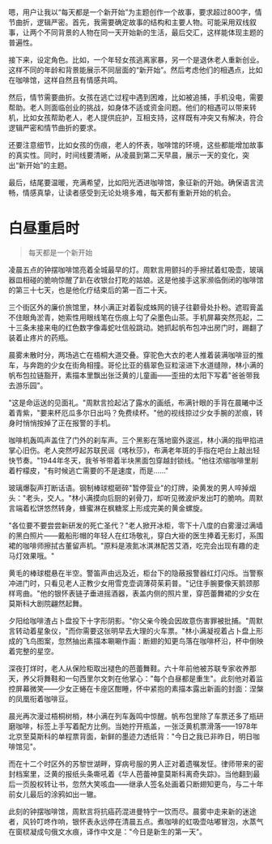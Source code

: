 <ReasoningChainRenderer>
嗯，用户让我以“每天都是一个新开始”为主题创作一个故事，要求超过800字，情节曲折，逻辑严密。首先，我需要确定故事的结构和主要人物。可能采用双线叙事，让两个不同背景的人物在同一天开始新的生活，最后交汇，这样能体现主题的普遍性。

接下来，设定角色。比如，一个年轻女孩逃离家暴，另一个是退休老人重新创业。这样不同的年龄和背景能展示不同层面的“新开始”。然后考虑他们的相遇点，比如在咖啡馆，这样自然且有情感共鸣。

然后，情节需要曲折。女孩在逃亡过程中遇到困难，比如被追捕，手机没电，需要帮助。老人则面临创业的挑战，如身体不适或资金问题。他们的相遇可以带来转机，比如女孩帮助老人，老人提供庇护，互相支持，这样既有冲突又有解决，符合逻辑严密和情节曲折的要求。

还要注意细节，比如女孩的伤痕，老人的怀表，咖啡馆的环境，这些都能增加故事的真实性。同时，时间线要清晰，从凌晨到第二天早晨，展示一天的变化，突出“新开始”的主题。

最后，结尾要温暖，充满希望，比如阳光洒进咖啡馆，象征新的开始。确保语言流畅，情感真挚，让读者感受到无论处境多难，每天都有重新开始的机会。
</ReasoningChainRenderer>

# 白昼重启时

> 每天都是一个新开始

凌晨五点的钟摆咖啡馆亮着全城最早的灯。周默言用颤抖的手擦拭着虹吸壶，玻璃器皿相碰的脆响惊醒了趴在收银台打盵的姑娘。这是他接手这家濒临倒闭的咖啡馆的第三十七天，也是他化疗结束后的第一百二十天。

三个街区外的廉价旅馆里，林小满正对着裂成蛛网的镜子往颧骨处扑粉。遮瑕膏盖不住眼角淤青，她索性用眼线笔在伤痕上勾了朵墨色山茶。手机屏幕突然亮起，二十三条未接来电的红色数字像毒蛇吐信般跳动。她抓起帆布包冲出房门时，踢翻了装着止疼片的药瓶。

晨雾未散时分，两场逃亡在梧桐大道交叠。穿驼色大衣的老人推着装满咖啡豆的推车，与奔跑的少女在街角相撞。哥伦比亚的翡翠色豆粒滚进下水道缝隙，林小满的帆布包拉链豁开，素描本里飘出张泛黄的儿童画——歪扭的太阳下写着"爸爸带我去游乐园"。

"这是命运送的见面礼。"周默言捡起沾了露水的画纸，布满针眼的手背在晨曦中泛着青紫，"要来杯厄瓜多尔日出吗？免费续杯。"他的视线掠过少女手腕的淤痕，转身时悄悄按掉了正在报警的手机。

咖啡机轰鸣声盖住了门外的刹车声。三个黑影在落地窗外逡巡，林小满的指甲掐进掌心旧伤。老人突然哼起苏联民谣《喀秋莎》，布满老年斑的手指在吧台上敲出轻快节奏。"1944年冬天，我爷爷带着半块黑面包穿越封锁线。"他往浓缩咖啡里削着柠檬皮，"有时候逃亡需要的不是速度，而是......"

玻璃爆裂声打断话语。钢制棒球棍砸碎"暂停营业"的灯牌，染黄发的男人啐掉烟头："老头，交人。"林小满摸向后厨的剁骨刀，却听见微波炉发出叮的脆响。周默言端着松饼悠然转身，蜂蜜淋在枫糖浆上形成完美的黄金螺旋。

"各位要不要尝尝新研发的死亡圣代？"老人掀开冰柜，零下十八度的白雾漫过满墙的黑白照片——戴船形帽的年轻人在红场敬礼，穿白大褂的医生捧着无影灯，系围裙的咖啡师擦拭古董留声机。"原料是液氮冰淇淋配苦艾酒，吃完会出现有趣的走马灯效果哦。"

黄毛的棒球棍悬在半空。警笛声由远及近，柜台下的隐蔽报警器红灯闪烁。当警察冲进门时，只看见老人正教少女用雪克壶调薄荷茱莉普。"记住手腕要像天鹅颈那样弯曲。"他的银怀表链子垂进摇酒器，表盖内侧的照片里，穿芭蕾舞裙的少女在莫斯科大剧院翩然起舞。

夕阳给咖啡渣占卜盘投下十字形阴影。"你父亲今晚会因故意伤害罪被批捕。"周默言转动着星象仪，"而你需要这张明早去大理的火车票。"林小满凝视着占卜盘上形成的飞鸟图案，忽然抽出素描本唰唰作画：断翅的知更鸟落在咖啡杯沿，杯中倒映着完整的星空。

深夜打烊时，老人从保险柜取出褪色的芭蕾舞鞋。六十年前他被苏联专家收养那天，养父将舞鞋和一句西里尔文刺在他掌心："每个白昼都是重生"。此刻他对着监控屏幕微笑——少女正蜷在卡座区酣睡，怀中紧抱的素描本露出新画的封面：涅槃的凤凰衔着咖啡豆。

晨光再次漫过梧桐树梢，林小满在列车轰鸣中惊醒。帆布包里除了车票还多了瓶研磨咖啡，标签上手写着配方比例。当她拧开瓶盖，一张泛黄机票滑落——1978年北京至莫斯科的单程票背面，新鲜的墨迹力透纸背："今日之我已非昨日，明日咖啡馆见"。

而在十二个时区外的苏黎世湖畔，穿病号服的男人正对着遗嘱发怔。律师带来的密封档案里，泛黄的报纸头条嘶吼着《华人芭蕾神童莫斯科离奇失踪》。当他翻到最后一页股权转让书，忽然大笑咳血——继承人签名处画着只断翅知更鸟，与二十年前女儿最后的涂鸦如出一辙。

此刻的钟摆咖啡馆，周默言将抗癌药混进曼特宁一饮而尽。晨雾中走来新的迷途者，风铃叮咚作响，银怀表永远停在清晨五点。煮咖啡的虹吸壶咕嘟冒泡，水蒸气在窗棂凝成句俄文水痕，译作中文是："今日是新生的第一天"。